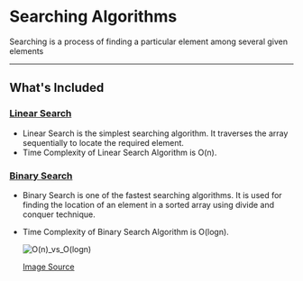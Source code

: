 # Searching Algorithms

 Searching is a process of finding a particular element among several given elements

---

## What's Included

### [Linear Search](/Searching/Linear_Search.c)

- Linear Search is the simplest searching algorithm. It traverses the array sequentially to locate the required element.
- Time Complexity of Linear Search Algorithm is O(n).

### [Binary Search](/Searching/Binary_Search.c)

- Binary Search is one of the fastest searching algorithms. It is used for finding the location of an element in a sorted array using divide and conquer technique.
- Time Complexity of Binary Search Algorithm is O(logn).


   ![O(n)_vs_O(logn)](https://user-images.githubusercontent.com/47852407/92425381-b281c100-f1a4-11ea-9fca-e3eb2ec54431.jpg)
   
    [Image Source](https://towardsdatascience.com/a-guide-to-linear-search-and-binary-search-on-arrays-data-structures-algorithms-2c23a74af28a)
